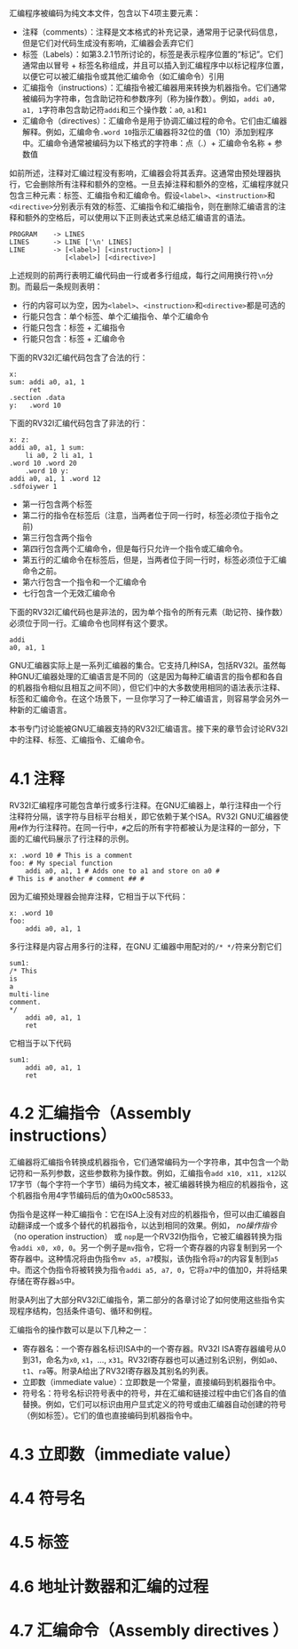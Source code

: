 汇编程序被编码为纯文本文件，包含以下4项主要元素：

* 注释（comments）：注释是文本格式的补充记录，通常用于记录代码信息，但是它们对代码生成没有影响，汇编器会丢弃它们
* 标签（Labels）：如第3.2.1节所讨论的，标签是表示程序位置的“标记”。它们通常由以冒号 + 标签名称组成，并且可以插入到汇编程序中以标记程序位置，以便它可以被汇编指令或其他汇编命令（如汇编命令）引用
* 汇编指令（instructions）：汇编指令被汇编器用来转换为机器指令。它们通常被编码为字符串，包含助记符和参数序列（称为操作数）。例如，`addi a0, a1, 1`字符串包含助记符`addi`和三个操作数：`a0`, `a1`和`1`
* 汇编命令（directives）：汇编命令是用于协调汇编过程的命令。它们由汇编器解释。例如，汇编命令`.word 10`指示汇编器将32位的值（10）添加到程序中。汇编命令通常被编码为以下格式的字符串：点（.）+ 汇编命令名称 + 参数值

如前所述，注释对汇编过程没有影响，汇编器会将其丢弃。这通常由预处理器执行，它会删除所有注释和额外的空格。一旦去掉注释和额外的空格，汇编程序就只包含三种元素：标签、汇编指令和汇编命令。假设`<label>`、`<instruction>`和`<directive>`分别表示有效的标签、汇编指令和汇编指令，则在删除汇编语言的注释和额外的空格后，可以使用以下正则表达式来总结汇编语言的语法。

```assembly
PROGRAM    -> LINES
LINES      -> LINE ['\n' LINES]
LINE       -> [<label>] [<instruction>] |
              [<label>] [<directive>]
```

上述规则的前两行表明汇编代码由一行或者多行组成，每行之间用换行符`\n`分割。而最后一条规则表明：

* 行的内容可以为空，因为`<label>`、`<instruction>`和`<directive>`都是可选的
* 行能只包含：单个标签、单个汇编指令、单个汇编命令
* 行能只包含：标签 + 汇编指令
* 行能只包含：标签 + 汇编命令

下面的RV32I汇编代码包含了合法的行：

```assembly
x:
sum: addi a0, a1, 1
     ret
.section .data
y:   .word 10
```

下面的RV32I汇编代码包含了非法的行：

```assembly
x: z:
addi a0, a1, 1 sum:
	li a0, 2 li a1, 1
.word 10 .word 20
	.word 10 y:
addi a0, a1, 1 .word 12
.sdfoiywer 1    
```

* 第一行包含两个标签
* 第二行的指令在标签后（注意，当两者位于同一行时，标签必须位于指令之前)
* 第三行包含两个指令
* 第四行包含两个汇编命令，但是每行只允许一个指令或汇编命令。
* 第五行的汇编命令在标签后，但是，当两者位于同一行时，标签必须位于汇编命令之前。
* 第六行包含一个指令和一个汇编命令
* 七行包含一个无效汇编命令



下面的RV32I汇编代码也是非法的，因为单个指令的所有元素（助记符、操作数）必须位于同一行。汇编命令也同样有这个要求。

```assembly
addi
a0, a1, 1
```

GNU汇编器实际上是一系列汇编器的集合。它支持几种ISA，包括RV32I。虽然每种GNU汇编器处理的汇编语言是不同的（这是因为每种汇编语言的指令都和各自的机器指令相似且相互之间不同），但它们中的大多数使用相同的语法表示注释、标签和汇编命令。在这个场景下，一旦你学习了一种汇编语言，则容易学会另外一种新的汇编语言。

本书专门讨论能被GNU汇编器支持的RV32I汇编语言。接下来的章节会讨论RV32I中的注释、标签、汇编指令、汇编命令。

 

# 4.1 注释

RV32I汇编程序可能包含单行或多行注释。在GNU汇编器上，单行注释由一个行注释符分隔，该字符与目标平台相关，即它依赖于某个ISA。RV32I GNU汇编器使用`#`作为行注释符。在同一行中，`#`之后的所有字符都被认为是注释的一部分，下面的汇编代码展示了行注释的示例。

```assembly
x: .word 10 # This is a comment
foo: # My special function
    addi a0, a1, 1 # Adds one to a1 and store on a0 #
# This is # another # comment ## #
```

因为汇编预处理器会抛弃注释，它相当于以下代码：

```assembly
x: .word 10
foo:
    addi a0, a1, 1
```

多行注释是内容占用多行的注释，在GNU 汇编器中用配对的`/* */`符来分割它们

```assembly
sum1:
/* This
is
a
multi-line
comment.
*/
	addi a0, a1, 1
	ret
```

它相当于以下代码

```assembly
sum1:
	addi a0, a1, 1
	ret
```





# 4.2 汇编指令（Assembly instructions）

汇编器将汇编指令转换成机器指令，它们通常编码为一个字符串，其中包含一个助记符和一系列参数，这些参数称为操作数。例如，汇编指令`add x10, x11, x12`以17字节（每个字符一个字节）编码为纯文本，被汇编器转换为相应的机器指令，这个机器指令用4字节编码后的值为0x00c58533。

伪指令是这样一种汇编指令：它在ISA上没有对应的机器指令，但可以由汇编器自动翻译成一个或多个替代的机器指令，以达到相同的效果。例如， *no操作指令*（no operation instruction）  或 `nop`是一个RV32I伪指令，它被汇编器转换为指令`addi x0, x0, 0`。另一个例子是`mv`指令，它将一个寄存器的内容复制到另一个寄存器中。这种情况将由伪指令`mv a5, a7`模拟，该伪指令将`a7`的内容复制到`a5`中。而这个伪指令将被转换为指令`addi a5, a7, 0`，它将`a7`中的值加0，并将结果存储在寄存器`a5`中。

附录A列出了大部分RV32I汇编指令，第二部分的各章讨论了如何使用这些指令实现程序结构，包括条件语句、循环和例程。

汇编指令的操作数可以是以下几种之一：

* 寄存器名：一个寄存器名标识ISA中的一个寄存器。RV32I ISA寄存器编号从0到31，命名为`x0`, `x1`，…, `x31`。RV32I寄存器也可以通过别名识别，例如`a0`、`t1`、`ra`等。附录A给出了RV32I寄存器及其别名的列表。
* 立即数（immediate value）：立即数是一个常量，直接编码到机器指令中。
* 符号名：符号名标识符号表中的符号，并在汇编和链接过程中由它们各自的值替换。例如，它们可以标识由用户显式定义的符号或由汇编器自动创建的符号（例如标签）。它们的值也直接编码到机器指令中。



# 4.3 立即数（immediate value）

# 4.4 符号名

# 4.5 标签

# 4.6 地址计数器和汇编的过程

# 4.7 汇编命令（Assembly directives  ）